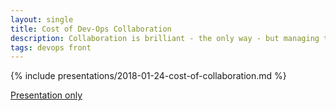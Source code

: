 ```yaml
---
layout: single
title: Cost of Dev-Ops Collaboration
description: Collaboration is brilliant - the only way - but managing the volatility, uncertainty, confusion and ambiguity associated with it is expensive.
tags: devops front
---
```


{% include presentations/2018-01-24-cost-of-collaboration.md %}

[Presentation only](reveal/)
